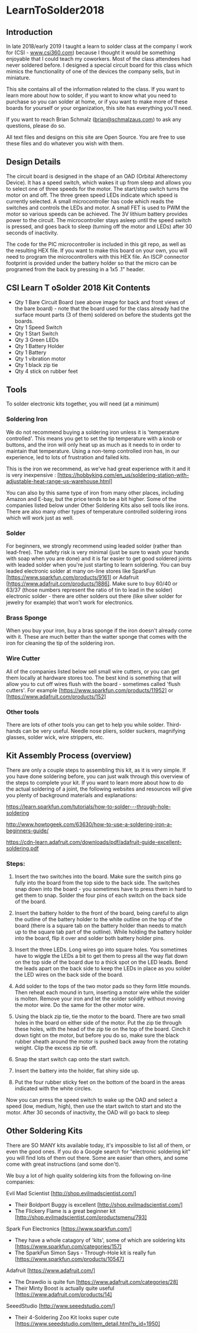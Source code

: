 # LearnToSolder2018

## Introduction

In late 2018/early 2019 I taught a learn to solder class at the company I work for (CSI - www.csi360.com) because I thought it would be something enjoyable that I could teach my coworkers. Most of the class attendees had never soldered before. I designed a special circuit board for this class which mimics the functionality of one of the devices the company sells, but in miniature.

This site contains all of the information related to the class. If you want to learn more about how to solder, if you want to know what you need to purchase so you can solder at home, or if you want to make more of these boards for yourself or your organization, this site has everything you'll need.

If you want to reach Brian Schmalz (brian@schmalzaus.com) to ask any questions, please do so. 

All text files and designs on this site are Open Source. You are free to use these files and do whatever you wish with them.

## Design Details

The circuit board is designed in the shape of an OAD (Orbital Atherectomy Device). It has a speed switch, which wakes it up from sleep and allows you to select one of three speeds for the motor. The start/stop switch turns the motor on and off. The three green speed LEDs indicate which speed is currently selected. A small microcontroller has code which reads the switches and controls the LEDs and motor. A small FET is used to PWM the motor so various speeds can be achieved. The 3V lithium battery provides power to the circuit. The microcontroller stays asleep until the speed switch is pressed, and goes back to sleep (turning off the motor and LEDs) after 30 seconds of inactivity.

The code for the PIC microcontroller is included in this git repo, as well as the resulting HEX file. If you want to make this board on your own, you will need to program the microcontrollers with this HEX file. An ISCP connector footprint is provided under the battery holder so that the micro can be programed from the back by pressing in a 1x5 .1" header.

## CSI Learn T oSolder 2018 Kit Contents

* Qty 1 Bare Circuit Board (see above image for back and front views of the bare board) - note that the board used for the class already had the surface mount parts (3 of them) soldered on before the students got the boards.
* Qty 1 Speed Switch
* Qty 1 Start Switch
* Qty 3 Green LEDs
* Qty 1 Battery Holder
* Qty 1 Battery
* Qty 1 vibration motor
* Qty 1 black zip tie
* Qty 4 stick on rubber feet

## Tools

To solder electronic kits together, you will need (at a minimum)

### Soldering Iron

We do not recommend buying a soldering iron unless it is 'temperature controlled'. This means you get to set the tip temperature with a knob or buttons, and the iron will only heat up as much as it needs to in order to maintain that temperature. Using a non-temp controlled iron has, in our experience, led to lots of frustration and failed kits.

This is the iron we recommend, as we've had great experience with it and it is very inexpensive : [https://hobbyking.com/en_us/soldering-station-with-adjustable-heat-range-us-warehouse.html]

You can also by this same type of iron from many other places, including Amazon and E-bay, but the price tends to be a bit higher. Some of the companies listed below under Other Soldering Kits also sell tools like irons. There are also many other types of temperature controlled soldering irons which will work just as well.

### Solder

For beginners, we strongly recommend using leaded solder (rather than lead-free). The safety risk is very minimal (just be sure to wash your hands with soap when you are done) and it is far easier to get good soldered joints with leaded solder when you're just starting to learn soldering. You can buy leaded electronic solder at many on-line stores like SparkFun [https://www.sparkfun.com/products/9161] or Adafruit [https://www.adafruit.com/products/1886]. Make sure to buy 60/40 or 63/37 (those numbers represent the ratio of tin to lead in the solder) electronic solder - there are other solders out there (like silver solder for jewelry for example) that won't work for electronics.

### Brass Sponge

When you buy your iron, buy a bras sponge if the iron doesn't already come with it. These are much better than the watter sponge that comes with the iron for cleaning the tip of the soldering iron.

### Wire Cutter

All of the companies listed below sell small wire cutters, or you can get them locally at hardware stores too. The best kind is something that will allow you to cut off wires flush with the board - sometimes called 'flush cutters'. For example [https://www.sparkfun.com/products/11952] or [https://www.adafruit.com/products/152]

### Other tools

There are lots of other tools you can get to help you while solder. Third-hands can be very useful. Needle nose pliers, solder suckers, magnifying glasses, solder wick, wire strippers, etc.

## Kit Assembly Process (overview)

There are only a couple steps to assembling this kit, as it is very simple. If you have done soldering before, you can just walk through this overview of the steps to complete your kit. If you want to learn more about how to do the actual soldering of a joint, the following websites and resources will give you plenty of background materials and explanations:

https://learn.sparkfun.com/tutorials/how-to-solder---through-hole-soldering

http://www.howtogeek.com/63630/how-to-use-a-soldering-iron-a-beginners-guide/

https://cdn-learn.adafruit.com/downloads/pdf/adafruit-guide-excellent-soldering.pdf

### Steps:

1. Insert the two switches into the board. Make sure the switch pins go fully into the board from the top side to the back side. The switches snap down into the board - you sometimes have to press them in hard to get them to snap. Solder the four pins of each switch on the back side of the board.

2. Insert the battery holder to the front of the board, being careful to align the outline of the battery holder to the white outline on the top of the board (there is a square tab on the battery holder than needs to match up to the square tab part of the outline). While holding the battery holder into the board, flip it over and solder both battery holder pins.

3. Insert the three LEDs. Long wires go into square holes. You sometimes have to wiggle the LEDs a bit to get them to press all the way flat down on the top side of the board due to a thick spot on the LED leads. Bend the leads apart on the back side to keep the LEDs in place as you solder the LED wires on the back side of the board.

4. Add solder to the tops of the two motor pads so they form little mounds. Then reheat each mound in turn, inserting a motor wire while the solder is molten. Remove your iron and let the solder solidify without moving the motor wire. Do the same for the other motor wire.

5. Using the black zip tie, tie the motor to the board. There are two small holes in the board on either side of the motor. Put the zip tie through these holes, with the head of the zip tie on the top of the board. Cinch it down tight on the motor, but before you do so, make sure the black rubber sheath around the motor is pushed back away from the rotating weight. Clip the excess zip tie off.

6. Snap the start switch cap onto the start switch.

7. Insert the battery into the holder, flat shiny side up.

8. Put the four rubber sticky feet on the bottom of the board in the areas indicated with the white circles.

Now you can press the speed switch to wake up the OAD and select a speed (low, medium, high), then use the start switch to start and sto the motor. After 30 seconds of inactivity, the OAD will go back to sleep

## Other Soldering Kits

There are SO MANY kits available today, it's impossible to list all of them, or even the good ones. If you do a Google search for "electronic soldering kit" you will find lots of them out there. Some are easier than others, and some come with great instructions (and some don't).

We buy a lot of high quality soldering kits from the following on-line companies:

Evil Mad Scientist [http://shop.evilmadscientist.com/]
* Their Boldport Buggy is excellent [http://shop.evilmadscientist.com/]
* The Flickery Flame is a great beginner kit [http://shop.evilmadscientist.com/productsmenu/793]

Spark Fun Electronics [https://www.sparkfun.com/]
* They have a whole catagory of 'kits', some of which are soldering kits [https://www.sparkfun.com/categories/157]
* The SparkFun Simon Says - Through-Hole kit is really fun [https://www.sparkfun.com/products/10547]

Adafruit [https://www.adafruit.com/]
* The Drawdio is quite fun [https://www.adafruit.com/categories/28]
* Their Minty Boost is actually quite useful [https://www.adafruit.com/products/14]

SeeedStudio [http://www.seeedstudio.com/]
* Their 4-Soldering Zoo Kit looks super cute [https://www.seeedstudio.com/item_detail.html?p_id=1950]
